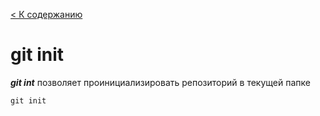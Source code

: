 [< К содержанию](./readme.md)

# git init
***git int***  позволяет проинициализировать репозиторий в текущей папке

```
git init
```